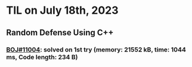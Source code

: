 # **TIL on July 18th, 2023**

## Random Defense Using C++
### [BOJ#11004](/Problem%20Solving/boj/random%20defense/11004-07-18-2023.cpp): solved on 1st try (memory: 21552 kB, time: 1044 ms, Code length: 234 B)